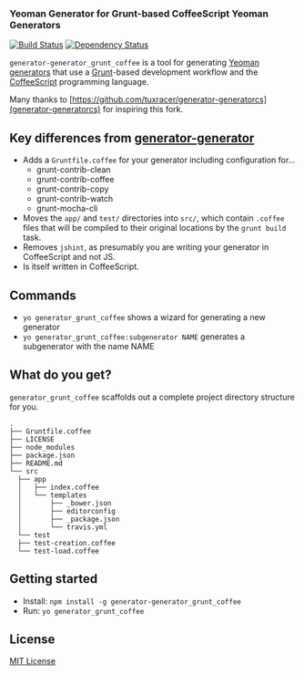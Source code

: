 ### Yeoman Generator for Grunt-based CoffeeScript Yeoman Generators

[![Build Status](https://travis-ci.org/logankoester/generator-generator_grunt_coffee.png)](https://travis-ci.org/logankoester/generator-generator_grunt_coffee)
[![Dependency Status](https://david-dm.org/logankoester/generator-generator_grunt_coffee.png)](https://david-dm.org/logankoester/generator-generator_grunt_coffee)

`generator-generator_grunt_coffee` is a tool for generating
[Yeoman generators](http://yeoman.io/generators.html) that use a
[Grunt](http://gruntjs.com/)-based development workflow and the
[CoffeeScript](http://coffeescript.org/) programming language.

Many thanks to [https://github.com/tuxracer/generator-generatorcs](generator-generatorcs) for inspiring this fork.

## Key differences from [generator-generator](https://npmjs.org/package/generator-generator)

* Adds a `Gruntfile.coffee` for your generator including configuration for...
  * grunt-contrib-clean
  * grunt-contrib-coffee
  * grunt-contrib-copy
  * grunt-contrib-watch
  * grunt-mocha-cli
* Moves the `app/` and `test/` directories into `src/`, which contain `.coffee` files that
will be compiled to their original locations by the `grunt build` task.
* Removes `jshint`, as presumably you are writing your generator in CoffeeScript and not JS.
* Is itself written in CoffeeScript.

## Commands

* `yo generator_grunt_coffee` shows a wizard for generating a new generator
* `yo generator_grunt_coffee:subgenerator NAME` generates a subgenerator with the name NAME

## What do you get?

`generator_grunt_coffee` scaffolds out a complete project directory structure for
you.

    .
    ├── Gruntfile.coffee
    ├── LICENSE
    ├── node_modules
    ├── package.json
    ├── README.md
    └── src
      ├── app
      │   ├── index.coffee
      │   └── templates
      │       ├── _bower.json
      │       ├── editorconfig
      │       ├── _package.json
      │       └── travis.yml
      └── test
      ├── test-creation.coffee
      └── test-load.coffee

## Getting started
- Install: `npm install -g generator-generator_grunt_coffee`
- Run: `yo generator_grunt_coffee`

## License
[MIT License](http://en.wikipedia.org/wiki/MIT_License)
